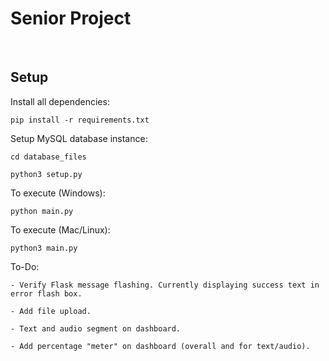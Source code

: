 # Senior Project


<br>

## Setup

Install all dependencies: 
```
pip install -r requirements.txt
```

Setup MySQL database instance: 
```
cd database_files
```
```
python3 setup.py
```

To execute (Windows): 
```
python main.py
```

To execute (Mac/Linux): 
```
python3 main.py
```


To-Do:

    - Verify Flask message flashing. Currently displaying success text in error flash box.

    - Add file upload.

    - Text and audio segment on dashboard.

    - Add percentage "meter" on dashboard (overall and for text/audio).